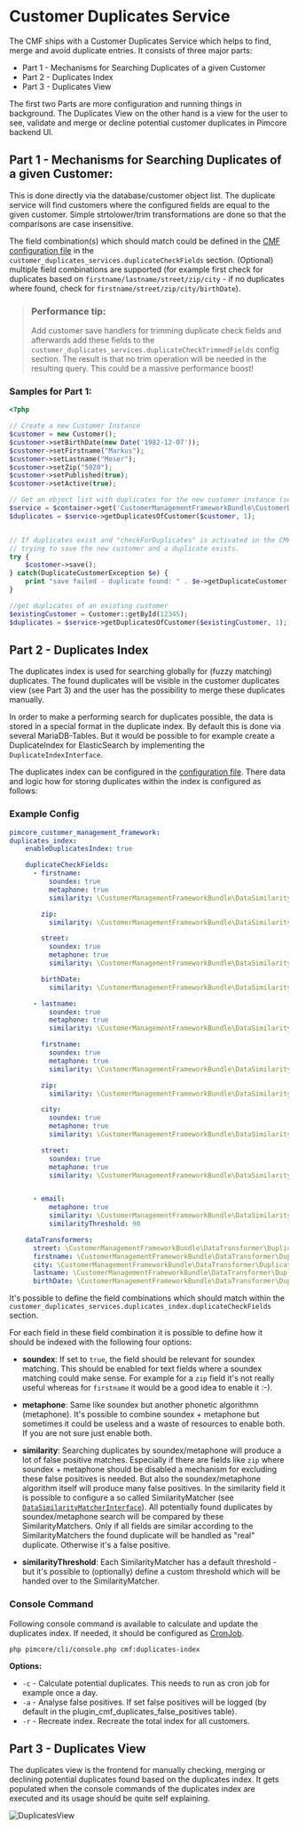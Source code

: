 # Customer Duplicates Service

The CMF ships with a Customer Duplicates Service which helps to find, merge and avoid duplicate entries. It consists of 
three major parts:
 - Part 1 - Mechanisms for Searching Duplicates of a given Customer
 - Part 2 - Duplicates Index 
 - Part 3 - Duplicates View

The first two Parts are more configuration and running things in background. The Duplicates View on the other hand is a 
view for the user to see, validate and merge or decline potential customer duplicates in Pimcore backend UI. 


## Part 1 - Mechanisms for Searching Duplicates of a given Customer: 
This is done directly via the database/customer object list. The duplicate service will find customers where the 
configured fields are equal to the given customer. Simple strtolower/trim transformations are done so that the 
comparisons are case insensitive.

The field combination(s) which should match could be defined in the [CMF configuration file](./03_Configuration.md) in the 
`customer_duplicates_services.duplicateCheckFields` section. (Optional) multiple field combinations are supported 
(for example first check for duplicates based on `firstname/lastname/street/zip/city` - if no duplicates where found, 
check for `firstname/street/zip/city/birthDate`).

> ### Performance tip:
> Add customer save handlers for trimming duplicate check fields and afterwards add these fields to the 
> `customer_duplicates_services.duplicateCheckTrimmedFields` config section. The result is that no trim operation 
> will be needed in the resulting query. This could be a massive performance boost!


### Samples for Part 1:

```php
<?php 

// Create a new Customer Instance
$customer = new Customer();
$customer->setBirthDate(new Date('1982-12-07'));
$customer->setFirstname("Markus");
$customer->setLastname("Moser");
$customer->setZip("5020");
$customer->setPublished(true);
$customer->setActive(true);

// Get an object list with duplicates for the new customer instance (set limit to 1)
$service = $container->get('CustomerManagementFrameworkBundle\CustomerDuplicatesService\CustomerDuplicatesServiceInterface');
$duplicates = $service->getDuplicatesOfCustomer($customer, 1);


// If duplicates exist and "checkForDuplicates" is activated in the CMF config file, an exception will be thrown when
// trying to save the new customer and a duplicate exists.
try {
    $customer->save();
} catch(DuplicateCustomerException $e) {
    print "save failed - duplicate found: " . $e->getDuplicateCustomer() . PHP_EOL;
}

//get duplicates of an existing customer
$existingCustomer = Customer::getById(12345);
$duplicates = $service->getDuplicatesOfCustomer($existingCustomer, 1);
```


## Part 2 - Duplicates Index
The duplicates index is used for searching globally for (fuzzy matching) duplicates. The found duplicates will be visible 
in the customer duplicates view (see Part 3) and the user has the possibility to merge these duplicates manually.

In order to make a performing search for duplicates possible, the data is stored in a special format in the duplicate 
index. By default this is done via several MariaDB-Tables. But it would be possible to for example create a 
DuplicateIndex for ElasticSearch by implementing the `DuplicateIndexInterface`.

The duplicates index can be configured in the [configuration file](./03_Configuration.md). There data and logic how for 
storing duplicates within the index is configured as follows: 
 
### Example Config

```yaml
pimcore_customer_management_framework:
duplicates_index:
    enableDuplicatesIndex: true

    duplicateCheckFields:
      - firstname:
          soundex: true
          metaphone: true
          similarity: \CustomerManagementFrameworkBundle\DataSimilarityMatcher\SimilarText

        zip:
          similarity: \CustomerManagementFrameworkBundle\DataSimilarityMatcher\Zip

        street:
          soundex: true
          metaphone: true
          similarity: \CustomerManagementFrameworkBundle\DataSimilarityMatcher\SimilarText

        birthDate:
          similarity: \CustomerManagementFrameworkBundle\DataSimilarityMatcher\BirthDate::class

      - lastname:
          soundex: true
          metaphone: true
          similarity: \CustomerManagementFrameworkBundle\DataSimilarityMatcher\SimilarText

        firstname:
          soundex: true
          metaphone: true
          similarity: \CustomerManagementFrameworkBundle\DataSimilarityMatcher\SimilarText

        zip:
          similarity: \CustomerManagementFrameworkBundle\DataSimilarityMatcher\Zip

        city:
          soundex: true
          metaphone: true
          similarity: \CustomerManagementFrameworkBundle\DataSimilarityMatcher\SimilarText

        street:
          soundex: true
          metaphone: true
          similarity: \CustomerManagementFrameworkBundle\DataSimilarityMatcher\SimilarText


      - email:
          metaphone: true
          similarity: \CustomerManagementFrameworkBundle\DataSimilarityMatcher\SimilarText
          similarityThreshold: 90

    dataTransformers:
      street: \CustomerManagementFrameworkBundle\DataTransformer\DuplicateIndex\Street
      firstname: \CustomerManagementFrameworkBundle\DataTransformer\DuplicateIndex\Simplify
      city: \CustomerManagementFrameworkBundle\DataTransformer\DuplicateIndex\Simplify
      lastname: \CustomerManagementFrameworkBundle\DataTransformer\DuplicateIndex\Simplify
      birthDate: \CustomerManagementFrameworkBundle\DataTransformer\DuplicateIndex\Date
```

It's possible to define the field combinations which should match within the 
`customer_duplicates_services.duplicates_index.duplicateCheckFields` section.

For each field in these field combination it is possible to define how it should be indexed with the following four options:
- **soundex**: If set to `true`, the field should be relevant for soundex matching. This should be enabled for text fields 
where a soundex matching could make sense. For example for a `zip` field it's not really useful whereas for `firstname` it 
would be a good idea to enable it :-).

- **metaphone**: Same like soundex but another phonetic algorithmn (metaphone). It's possible to combine soundex + metaphone 
but sometimes it could be useless and a waste of resources to enable both. If you are not sure just enable both. 
  
- **similarity**: Searching duplicates by soundex/metaphone will produce a lot of false positive matches. Especially if 
there are fields like `zip` where soundex + metaphone should be disabled a mechanism for excluding these false positives 
is needed. But also the soundex/metaphone algorithm itself will produce many false positives. In the similarity field 
it is possible to configure a so called SimilarityMatcher 
(see [`DataSimilarityMatcherInterface`](https://github.com/pimcore/customer-data-framework/blob/master/src/DataSimilarityMatcher/DataSimilarityMatcherInterface.php#L18)). 
All potentially found duplicates by soundex/metaphone search will be compared by these SimilarityMatchers. Only if all 
fields are similar according to the SimilarityMatchers the found duplicate will be handled as "real" duplicate. Otherwise 
it's a false positive.

- **similarityThreshold**: Each SimilarityMatcher has a default threshold - but it's possible to (optionally) define a 
custom threshold which will be handed over to the SimilarityMatcher.


### Console Command

Following console command is available to calculate and update the duplicates index. If needed, it should be configured
as [CronJob](./04_Cronjobs.md).

```
php pimcore/cli/console.php cmf:duplicates-index
```

**Options:**
- `-c` - Calculate potential duplicates. This needs to run as cron job for example once a day.
- `-a` - Analyse false positives. If set false positives will be logged (by default in the plugin_cmf_duplicates_false_positives table).
- `-r` - Recreate index. Recreate the total index for all customers.


## Part 3 - Duplicates View
The duplicates view is the frontend for manually checking, merging or declining potential duplicates found based on the
duplicates index. 
It gets populated when the console commands of the duplicates index are executed and its usage should be quite self explaining. 

![DuplicatesView](./img/DuplicatesView.png)
